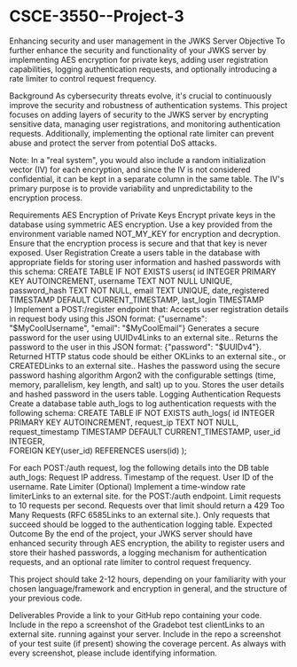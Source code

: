 # CSCE-3550--Project-3
Enhancing security and user management in the JWKS Server
Objective
To further enhance the security and functionality of your JWKS server by implementing AES encryption for private keys, adding user registration capabilities, logging authentication requests, and optionally introducing a rate limiter to control request frequency.

Background
As cybersecurity threats evolve, it's crucial to continuously improve the security and robustness of authentication systems. This project focuses on adding layers of security to the JWKS server by encrypting sensitive data, managing user registrations, and monitoring authentication requests. Additionally, implementing the optional rate limiter can prevent abuse and protect the server from potential DoS attacks.

Note: In a "real system", you would also include a random initialization vector (IV) for each encryption, and since the IV is not considered confidential, it can be kept in a separate column in the same table.  The IV's primary purpose is to provide variability and unpredictability to the encryption process. 

Requirements
AES Encryption of Private Keys
Encrypt private keys in the database using symmetric AES encryption.
Use a key provided from the environment variable named NOT_MY_KEY for encryption and decryption.
Ensure that the encryption process is secure and that that key is never exposed.
User Registration
Create a users table in the database with appropriate fields for storing user information and hashed passwords with this schema: 
CREATE TABLE IF NOT EXISTS users(
    id INTEGER PRIMARY KEY AUTOINCREMENT,
    username TEXT NOT NULL UNIQUE,
    password_hash TEXT NOT NULL,
    email TEXT UNIQUE,
    date_registered TIMESTAMP DEFAULT CURRENT_TIMESTAMP,
    last_login TIMESTAMP      
)
Implement a POST:/register endpoint that:
Accepts user registration details in request body using this JSON format:
{"username": "$MyCoolUsername", "email": "$MyCoolEmail"}
Generates a secure password for the user using UUIDv4Links to an external site..
Returns the password to the user in this JSON format:
{"password": "$UUIDv4"}.
Returned HTTP status code should be either OKLinks to an external site., or CREATEDLinks to an external site..
Hashes the password using the secure password hashing algorithm Argon2 with the configurable settings (time, memory, parallelism, key length, and salt) up to you.
Stores the user details and hashed password in the users table.
Logging Authentication Requests
Create a database table auth_logs to log authentication requests with the following schema:
CREATE TABLE IF NOT EXISTS auth_logs(
    id INTEGER PRIMARY KEY AUTOINCREMENT,
    request_ip TEXT NOT NULL,
    request_timestamp TIMESTAMP DEFAULT CURRENT_TIMESTAMP,
    user_id INTEGER,  
    FOREIGN KEY(user_id) REFERENCES users(id)
);

For each POST:/auth request, log the following details into the DB table auth_logs:
Request IP address.
Timestamp of the request.
User ID of the username.
Rate Limiter (Optional)
Implement a time-window rate limiterLinks to an external site. for the POST:/auth endpoint.
Limit requests to 10 requests per second.
Requests over that limit should return a 429 Too Many Requests (RFC 6585Links to an external site.).
Only requests that succeed should be logged to the authentication logging table.
Expected Outcome
By the end of the project, your JWKS server should have enhanced security through AES encryption, the ability to register users and store their hashed passwords, a logging mechanism for authentication requests, and an optional rate limiter to control request frequency.

This project should take 2-12 hours, depending on your familiarity with your chosen language/framework and encryption in general, and the structure of your previous code.

Deliverables
Provide a link to your GitHub repo containing your code.
Include in the repo a screenshot of the Gradebot test clientLinks to an external site. running against your server.
Include in the repo a screenshot of your test suite (if present) showing the coverage percent.
As always with every screenshot, please include identifying information.

